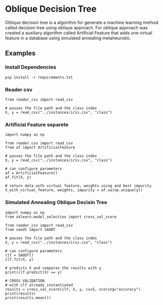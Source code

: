 # Oblique Decision Tree


Oblique decision tree is a algorithm for generate a machine learning method called decision tree using oblique approach. For oblique approach was created a auxiliary algorithm called Artificial Feature that adds one virtual feature in a database using simulated annealing metaheuristic.

## Examples

### Install Dependencies

```
pip install -r requirements.txt
```

### Reader csv

```
from reader_csv import read_csv

# passes the file path and the class index
X, y = read_csv("../instances/iris.csv", "class")
```

### Artificial Feature separete

```
import numpy as np

from reader_csv import read_csv
from af import ArtificialFeature

# passes the file path and the class index
X, y = read_csv("../instances/iris.csv", "class")

# can configure parameters
af = ArtificialFeature()
af.fit(X, y)

# return data with virtual feature, weights using and best impurity
X_with_virtual_feature, weights, impurity = af.sa(np.unique(y))
```

### Simulated Annealing Oblique Decisin Tree

```
import numpy as np
from sklearn.model_selection import cross_val_score

from reader_csv import read_csv
from saodt import SAODT

# passes the file path and the class index
X, y = read_csv("../instances/iris.csv", "class")

# can configure parameters
clf = SAODT()
clf.fit(X, y)

# predicts X and compares the results with y
print(clf.predict(X) == y)

# CROSS VALIDATION
# with clf already instantiated
results = cross_val_score(clf, X, y, cv=5, scoring="accuracy")
print(results)
print(results.mean())
```
